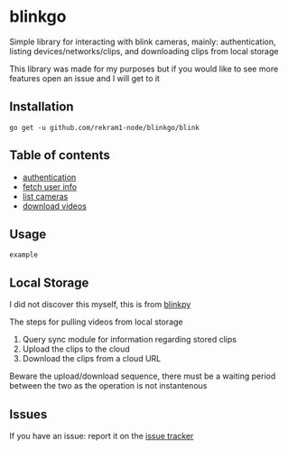 # blinkgo

Simple library for interacting with blink cameras, mainly: authentication, listing devices/networks/clips, and downloading clips from local storage

This library was made for my purposes but if you would like to see more features open an issue and I will get to it

## Installation

```shell
go get -u github.com/rekram1-node/blinkgo/blink
```

## Table of contents

* [authentication](#auth)
* [fetch user info](#user)
* [list cameras](#camera)
* [download videos](#videos)

## Usage

```shell
example
```

## Local Storage

I did not discover this myself, this is from [blinkpy](https://github.com/fronzbot/blinkpy)

The steps for pulling videos from local storage

1. Query sync module for information regarding stored clips
2. Upload the clips to the cloud
3. Download the clips from a cloud URL

Beware the upload/download sequence, there must be a waiting period between the two as the operation is not instantenous

## Issues

If you have an issue: report it on the [issue tracker](https://github.com/rekram1-node/blinkgo/issues)
